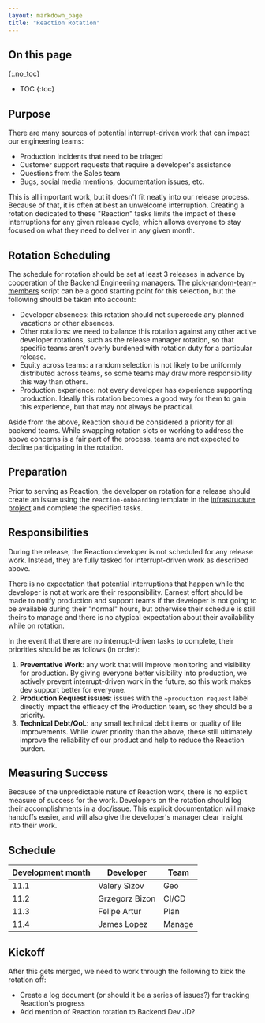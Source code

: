```yaml
---
layout: markdown_page
title: "Reaction Rotation"
---
```


## On this page
{:.no_toc}

- TOC
{:toc}

## Purpose

There are many sources of potential interrupt-driven work that can impact our
engineering teams:

- Production incidents that need to be triaged
- Customer support requests that require a developer's assistance
- Questions from the Sales team
- Bugs, social media mentions, documentation issues, etc.

This is all important work, but it doesn't fit neatly into our release process.
Because of that, it is often at best an unwelcome interruption. Creating a
rotation dedicated to these "Reaction" tasks limits the impact of these
interruptions for any given release cycle, which allows everyone to stay focused
on what they need to deliver in any given month.

## Rotation Scheduling

The schedule for rotation should be set at least 3 releases in advance by
cooperation of the Backend Engineering managers. The
[pick-random-team-members](https://gitlab.com/gitlab-com/www-gitlab-com/blob/master/bin/pick-random-team-members)
script can be a good starting point for this selection, but the following should
be taken into account:
- Developer absences: this rotation should not supercede any planned vacations
  or other absences. 
- Other rotations: we need to balance this rotation against any other active
  developer rotations, such as the release manager rotation, so that specific
  teams aren't overly burdened with rotation duty for a particular release.
- Equity across teams: a random selection is not likely to be uniformly
  distributed across teams, so some teams may draw more responsibility this way
  than others.
- Production experience: not every developer has experience supporting
  production. Ideally this rotation becomes a good way for them to gain this
  experience, but that may not always be practical.

Aside from the above, Reaction should be considered a priority for all
backend teams.  While swapping rotation slots or working to address the above
concerns is a fair part of the process, teams are not expected to decline
participating in the rotation.

## Preparation

Prior to serving as Reaction, the developer on rotation for a release should
create an issue using the `reaction-onboarding` template in the [infrastructure project](https://gitlab.com/gitlab-com/infrastructure) and complete the specified
tasks.

## Responsibilities

During the release, the Reaction developer is not scheduled for any release
work. Instead, they are fully tasked for interrupt-driven work as described
above.

There is no expectation that potential interruptions that happen while the
developer is not at work are their responsibility. Earnest effort should be made
to notify production and support teams if the developer is not going to be
available during their "normal" hours, but otherwise their schedule is still
theirs to manage and there is no atypical expectation about their availability
while on rotation.

In the event that there are no interrupt-driven tasks to complete, their
priorities should be as follows (in order):

1. **Preventative Work**: any work that will improve monitoring and visibility
  for production. By giving everyone better visibility into production, we
  actively prevent interrupt-driven work in the future, so this work makes dev
  support better for everyone.
1. **Production Request issues**: issues with the `~production request` label
   directly impact the efficacy of the Production team, so they should be a
   priority.
1. **Technical Debt/QoL**: any small technical debt items or quality of life
   improvements. While lower priority than the above, these still ultimately
   improve the reliability of our product and help to reduce the Reaction
   burden.

## Measuring Success

Because of the unpredictable nature of Reaction work, there is no explicit
measure of success for the work. Developers on the rotation should log their
accomplishments in a doc/issue. This explicit documentation will make handoffs
easier, and will also give the developer's manager clear insight into their
work.

## Schedule

| Development month | Developer | Team |
| --- | --- | --- |
| 11.1 | Valery Sizov | Geo |
| 11.2 | Grzegorz Bizon | CI/CD |
| 11.3 | Felipe Artur | Plan |
| 11.4 | James Lopez | Manage |

## Kickoff

After this gets merged, we need to work through the following to kick the
rotation off:

- Create a log document (or should it be a series of issues?) for tracking Reaction's progress
- Add mention of Reaction rotation to Backend Dev JD?
